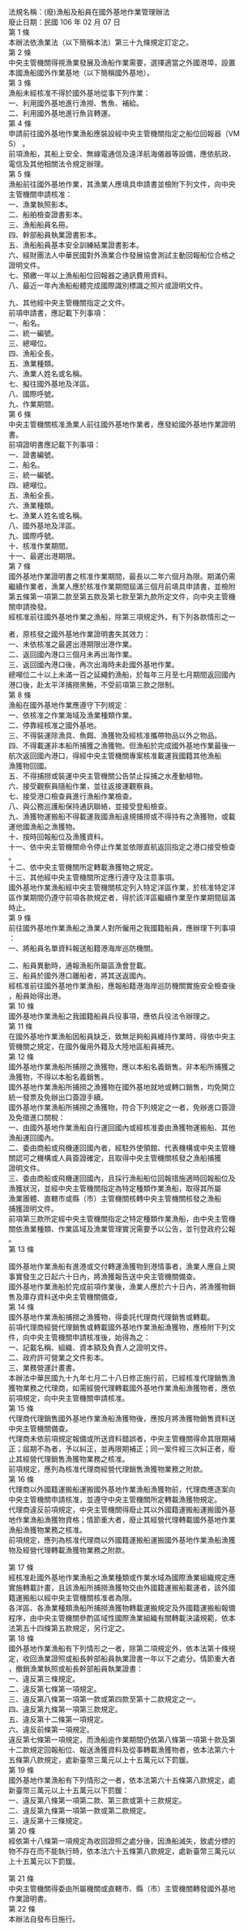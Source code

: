 法規名稱：(廢)漁船及船員在國外基地作業管理辦法  
廢止日期：民國 106 年 02 月 07 日  
第 1 條  
本辦法依漁業法（以下簡稱本法）第三十九條規定訂定之。  
第 2 條  
中央主管機關得視漁業發展及漁船作業需要，選擇適當之外國港埠，設置  
本國漁船國外作業基地（以下簡稱國外基地）。  
第 3 條  
漁船未經核准不得於國外基地從事下列作業：  
一、利用國外基地進行漁撈、售魚、補給。  
二、利用國外基地進行魚貨轉運。  
第 4 條  
申請前往國外基地作業漁船應裝設經中央主管機關指定之船位回報器（VM  
S） 。  
前項漁船，其船上安全、無線電通信及遠洋航海儀器等設備，應依航政、  
電信及其他相關法令規定辦理。  
第 5 條  
漁船前往國外基地作業，其漁業人應填具申請書並檢附下列文件，向中央  
主管機關申請核准：  
一、漁業執照影本。  
二、船舶檢查證書影本。  
三、漁船船員名冊。  
四、幹部船員執業證書影本。  
五、漁船船員基本安全訓練結業證書影本。  
六、經財團法人中華民國對外漁業合作發展協會測試主動回報船位合格之  
證明文件。  
七、預繳一年以上漁船船位回報器之通訊費用資料。  
八、最近一年內漁船船體完成國際識別標識之照片或證明文件。  


九、其他經中央主管機關指定之文件。  
前項申請書，應記載下列事項：  
一、船名。  
二、統一編號。  
三、總噸位。  
四、漁船全長。  
五、漁業種類。  
六、漁業人姓名或名稱。  
七、擬往國外基地及洋區。  
八、國際呼號。  
九、作業期間。  
第 6 條  
中央主管機關核准漁業人前往國外基地作業者，應發給國外基地作業證明  
書。  
前項證明書應記載下列事項：  
一、證書編號。  
二、船名。  
三、統一編號。  
四、總噸位。  
五、漁船全長。  
六、漁業種類。  
七、漁業人姓名或名稱。  
八、國外基地及洋區。  
九、國際呼號。  
十、核准作業期間。  
十一、最遲出港期限。  
第 7 條  
國外基地作業證明書之核准作業期間，最長以二年六個月為限。期滿仍需  
繼續作業者，漁業人應於核准作業期間屆滿三個月前填具申請書，並檢附  
第五條第一項第二款至第五款及第七款至第九款所定文件，向中央主管機  
關申請換發。  
經核准前往國外基地作業之漁船，除第三項規定外，有下列各款情形之一  


者，原核發之國外基地作業證明書失其效力：  
一、未依核准之最遲出港期限出港作業。  
二、返回國內港口三個月未再出海作業。  
三、返回國內港口後，再次出海時未赴國外基地作業。  
總噸位二十以上未滿一百之延繩釣漁船，於每年三月至七月期間返回國內  
港口後，赴太平洋捕撈黑鮪，不受前項第三款之限制。  
第 8 條  
漁船在國外基地作業應遵守下列規定︰  
一、依核准之作業海域及漁業種類作業。  
二、停靠經核准之國外基地。  
三、不得裝運除漁具、魚餌、漁獲物及經核准攜帶物品以外之物品。  
四、不得載運非本船所捕獲之漁獲物。但漁船於完成國外基地作業最後一  
航次返回國內港口，得經中央主管機關專案核准載運我國籍其他漁船  
漁獲物回國。  
五、不得捕撈或裝運中央主管機關公告禁止採捕之水產動植物。  
六、接受觀察員隨船作業，並往返接運觀察員。  
七、接受港口檢查員進行漁船作業檢查。  
八、與公務巡護船保持通訊聯絡，並接受登船檢查。  
九、漁獲物運搬船不得載運我國漁船違規捕撈或不得持有之漁獲物，或載  
運他國漁船之漁獲物。  
十、按時回報船位及漁獲資料。  
十一、依中央主管機關命令停止作業並依限直航返回指定之港口接受檢查  
。  
十二、依中央主管機關所定轉載漁獲物之規定。  
十三、其他經中央主管機關所定應行遵守及注意事項。  
國外基地作業漁船經中央主管機關核定列入特定洋區作業，於核准特定洋  
區作業期間仍遵守前項各款規定者，得於該洋區繼續作業至作業期間屆滿  
時止。  
第 9 條  
前往國外基地作業漁船之漁業人對所僱用之我國籍船員，應辦理下列事項  
：  
一、將船員名單資料報送船籍港海岸巡防機關。  


二、船員異動時，通報漁船所屬區漁會登載。  
三、船員於國外港口離船者，將其送返國內。  
經核准前往國外基地作業漁船，應報船籍港海岸巡防機關實施安全檢查後  
，船員始得出港。  
第 10 條  
國外基地作業漁船之我國籍船員兵役事項，應依兵役法令辦理之。  
第 11 條  
在國外基地作業漁船因船員缺乏，致無足夠船員維持作業時，得依中央主  
管機關之規定，在國外僱用外籍及大陸地區船員補充。  
第 12 條  
國外基地作業漁船所捕撈之漁獲物，應以本船名義銷售。非本船所捕獲之  
漁獲物，不得以本船名義銷售。  
國外基地作業漁船所捕撈之漁獲物在國外基地就地或轉口銷售，均免開立  
統一發票及免辦出口簽證手續。  
國外基地作業漁船所捕撈之漁獲物，符合下列規定之一者，免辦進口簽證  
及免徵進口關稅：  
一、由國外基地作業漁船自行運回國內或經核准委由漁獲物運搬船、其他  
漁船運回國內。  
二、委由商船或飛機運回國內者，經駐外使領館、代表機構或中央主管機  
關認可之機構或人員簽證確定，且取得中央主管機關核發之漁船捕獲  
證明文件。  
三、委由商船或飛機運回國內，且採行漁船船位回報措施適時回報船位及  
漁獲狀況，並經中央主管機關指定為特定種類作業漁船，取得其所屬  
漁業團體、直轄市或縣（市）主管機關核轉中央主管機關核發之漁船  
捕獲證明文件。  
前項第三款所定經中央主管機關指定之特定種類作業漁船，由中央主管機  
關依漁業種類、作業區域及漁業管理實況需要予以公告，並刊登政府公報  
。  
第 13 條  


國外基地作業漁船有進港或交付轉運漁獲物到港情事者，漁業人應自上開  
事實發生之日起六十日內，將漁獲報告送中央主管機關備查。  
國外基地作業漁船於完成前項作業後，漁業人應於六十日內，將漁獲物銷  
售及庫存資料送中央主管機關備查。  
第 14 條  
國外基地作業漁船捕撈之漁獲物，得委託代理商代理銷售或轉載。  
前項代理商經營代理銷售或轉載國外基地作業漁船漁獲物，應檢附下列文  
件，向中央主管機關申請核准後，始得為之：  
一、記載名稱、組織、資本額及負責人之證明文件。  
二、政府許可營業之文件影本。  
三、業務營運計畫書。  
本辦法中華民國九十九年七月二十八日修正施行前，已經核准代理銷售漁  
獲物業務之代理商，如需經營代理轉載國外基地作業漁船漁獲物者，應依  
前項規定，向中央主管機關申請核准。  
第 15 條  
代理商代理銷售國外基地作業漁船漁獲物後，應按月將漁獲物銷售資料送  
中央主管機關備查。  
代理商未依前項規定報備或所送資料錯誤者，中央主管機關得命其限期補  
正；屆期不為者，予以糾正，並再限期補正；同一案件經三次糾正者，廢  
止其經營代理銷售漁獲物業務之核准。  
前項規定，應列為核准代理商經營代理銷售漁獲物業務之附款。  
第 16 條  
代理商以外國籍運搬船運搬國外基地作業漁船漁獲物前，代理商應逐案向  
中央主管機關申請核准，並遵守中央主管機關所定轉載漁獲物規定。  
代理商違反前項規定，中央主管機關得廢止其以外國籍運搬船運搬國外基  
地作業漁船漁獲物資格；情節重大者，廢止其經營代理轉載國外基地作業  
漁船漁獲物業務之核准。  
前項規定，應列為核准代理商以外國籍運搬船運搬國外基地作業漁船漁獲  
物及經營代理轉載漁獲物業務之附款。  


第 17 條  
經核准赴國外基地作業漁船之漁業種類或作業水域為國際漁業組織規定應  
實施轉載計畫，且該漁船所捕撈漁獲物交由外國籍運搬船載運者，該外國  
籍運搬船以經中央主管機關核准者為限。  
各洋區、各漁業種類漁船所捕撈漁獲物轉載運搬規定及外國籍運搬船報備  
程序，由中央主管機關參酌區域性國際漁業組織有關轉載決議規範，依本  
法第五十四條第五款規定，另行定之。  
第 18 條  
國外基地作業漁船有下列情形之一者，除第二項規定外，依本法第十條規  
定，收回漁業證照或船長幹部船員執業證書一年以下之處分。情節重大者  
，撤銷漁業執照或船長幹部船員執業證書：  
一、違反第三條規定。  
二、違反第七條第一項規定。  
三、違反第八條第一項第一款或第四款至第十二款規定之一。  
四、違反第九條第一項第三款規定。  
五、違反第十二條第一項規定。  
六、違反前條第一項規定。  
違反第七條第一項規定，而漁船逾作業期間仍依第八條第一項第十款及第  
十二款規定回報船位、報送漁獲資料及從事轉載漁獲物者，依本法第六十  
五條第八款規定，處新臺幣三萬元以上十五萬元以下罰鍰。  
第 19 條  
國外基地作業漁船有下列情形之一者，依本法第六十五條第八款規定，處  
新臺幣三萬元以上十五萬元以下罰鍰：  
一、違反第八條第一項第二款、第三款或第十三款規定。  
二、違反第九條第一項第一款或第二款規定。  
三、違反第十三條規定。  
第 20 條  
經依第十八條第一項規定為收回證照之處分後，因漁船滅失，致處分標的  
物不存在而不能執行時，依本法六十五條第八款規定，處新臺幣三萬元以  
上十五萬元以下罰鍰。  


第 21 條  
中央主管機關得委由所屬機關或直轄市、縣（市）主管機關轉發國外基地  
作業證明書。  
第 22 條  
本辦法自發布日施行。  


